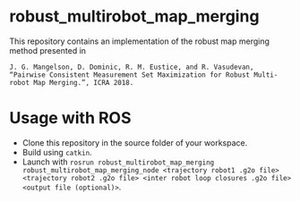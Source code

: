 # robust_multirobot_map_merging

This repository contains an implementation of the robust map merging method presented in
```
J. G. Mangelson, D. Dominic, R. M. Eustice, and R. Vasudevan, 
“Pairwise Consistent Measurement Set Maximization for Robust Multi-robot Map Merging.”, ICRA 2018.
```

# Usage with ROS
- Clone this repository in the source folder of your workspace.
- Build using `catkin`.
- Launch with `rosrun robust_multirobot_map_merging robust_multirobot_map_merging_node <trajectory robot1 .g2o file> <trajectory robot2 .g2o file> <inter robot loop closures .g2o file> <output file (optional)>`.
